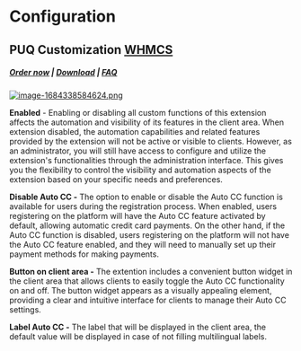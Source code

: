 # Configuration

## PUQ Customization **[WHMCS](https://puqcloud.com/link.php?id=77)**

#####  [Order now](https://puqcloud.com/whmcs-addon-puq-customization.php) | [Download](https://download.puqcloud.com/WHMCS/addons/PUQ-Customization/) | [FAQ](https://faq.puqcloud.com/)

[![image-1684338584624.png](https://doc.puq.info/uploads/images/gallery/2023-05/scaled-1680-/image-1684338584624.png)](https://doc.puq.info/uploads/images/gallery/2023-05/image-1684338584624.png)

**Enabled** - Enabling or disabling all custom functions of this extension affects the automation and visibility of its features in the client area. When extension disabled, the automation capabilities and related features provided by the extension will not be active or visible to clients. However, as an administrator, you will still have access to configure and utilize the extension's functionalities through the administration interface. This gives you the flexibility to control the visibility and automation aspects of the extension based on your specific needs and preferences.

**Disable Auto CC -** The option to enable or disable the Auto CC function is available for users during the registration process. When enabled, users registering on the platform will have the Auto CC feature activated by default, allowing automatic credit card payments. On the other hand, if the Auto CC function is disabled, users registering on the platform will not have the Auto CC feature enabled, and they will need to manually set up their payment methods for making payments.

**Button on client area -** The extention includes a convenient button widget in the client area that allows clients to easily toggle the Auto CC functionality on and off. The button widget appears as a visually appealing element, providing a clear and intuitive interface for clients to manage their Auto CC settings.

**Label Auto CC -** The label that will be displayed in the client area, the default value will be displayed in case of not filling multilingual labels.
